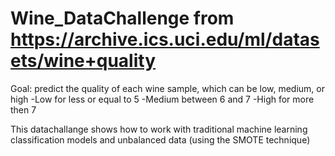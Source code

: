 # Wine_DataChallenge from https://archive.ics.uci.edu/ml/datasets/wine+quality

Goal: predict the quality of each wine sample, which can be low, medium, or high
-Low for less or equal to 5
-Medium between 6 and 7
-High for more then 7

This datachallange shows how to work with traditional machine learning classification models and unbalanced data (using the SMOTE technique)
